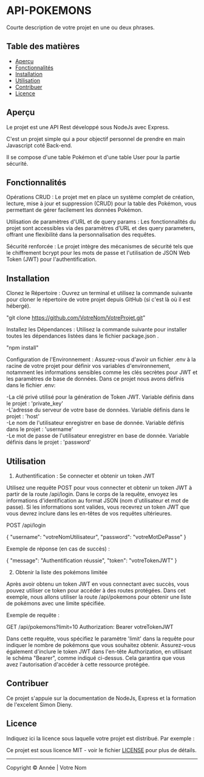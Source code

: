 # API-POKEMONS

Courte description de votre projet en une ou deux phrases.

## Table des matières

- [Aperçu](#aperçu)
- [Fonctionnalités](#fonctionnalités)
- [Installation](#installation)
- [Utilisation](#utilisation)
- [Contribuer](#contribuer)
- [Licence](#licence)

## Aperçu

Le projet est une API Rest développé sous NodeJs avec Express.

C'est un projet simple qui a pour objectif personnel de prendre en main Javascript coté Back-end.

Il se compose d'une table Pokémon et d'une table User pour la partie sécurité.

## Fonctionnalités

Opérations CRUD : Le projet met en place un système complet de création, lecture, mise à jour et suppression (CRUD) pour la table des Pokémon, vous permettant de gérer facilement les données Pokémon.

Utilisation de paramètres d'URL et de query params : Les fonctionnalités du projet sont accessibles via des paramètres d'URL et des query parameters, offrant une flexibilité dans la personnalisation des requêtes.

Sécurité renforcée : Le projet intègre des mécanismes de sécurité tels que le chiffrement bcrypt pour les mots de passe et l'utilisation de JSON Web Token (JWT) pour l'authentification.

## Installation

Clonez le Répertoire : Ouvrez un terminal et utilisez la commande suivante pour cloner le répertoire de votre projet depuis GitHub (si c'est là où il est hébergé).

"git clone https://github.com/VotreNom/VotreProjet.git"

Installez les Dépendances : Utilisez la commande suivante pour installer toutes les dépendances listées dans le fichier package.json .

"npm install"

Configuration de l'Environnement : Assurez-vous d'avoir un fichier .env à la racine de votre projet pour définir vos variables d'environnement, notamment les informations sensibles comme les clés secrètes pour JWT et les paramètres de base de données. Dans ce projet nous avons définis dans le fichier .env:

-La clé privé utilisé pour la génération de Token JWT. Variable définis dans le projet : 'private_key'  
-L'adresse du serveur de votre base de données. Variable définis dans le projet : 'host'  
-Le nom de l'utilisateur enregistrer en base de donnée. Variable définis dans le projet : 'username'  
-Le mot de passe de l'utilisateur enregistrer en base de donnée. Variable définis dans le projet : 'password'  

## Utilisation

1. Authentification : Se connecter et obtenir un token JWT

Utilisez une requête POST pour vous connecter et obtenir un token JWT à partir de la route /api/login. Dans le corps de la requête, envoyez les informations d'identification au format JSON (nom d'utilisateur et mot de passe). Si les informations sont valides, vous recevrez un token JWT que vous devrez inclure dans les en-têtes de vos requêtes ultérieures.

POST /api/login

{
  "username": "votreNomUtilisateur",
  "password": "votreMotDePasse"
}

Exemple de réponse (en cas de succès) :

{
  "message": "Authentification réussie",
  "token": "votreTokenJWT"
}

2. Obtenir la liste des pokémons limitée

Après avoir obtenu un token JWT en vous connectant avec succès, vous pouvez utiliser ce token pour accéder à des routes protégées. Dans cet exemple, nous allons utiliser la route /api/pokemons pour obtenir une liste de pokémons avec une limite spécifiée.

Exemple de requête :

GET /api/pokemons?limit=10
Authorization: Bearer votreTokenJWT

Dans cette requête, vous spécifiez le paramètre 'limit' dans la requête pour indiquer le nombre de pokémons que vous souhaitez obtenir. Assurez-vous également d'inclure le token JWT dans l'en-tête Authorization, en utilisant le schéma "Bearer", comme indiqué ci-dessus. Cela garantira que vous avez l'autorisation d'accéder à cette ressource protégée.

## Contribuer

Ce projet s'appuie sur la documentation de NodeJs, Express et la formation de l'excelent Simon Dieny.

## Licence

Indiquez ici la licence sous laquelle votre projet est distribué. Par exemple :

Ce projet est sous licence MIT - voir le fichier [LICENSE](LICENSE) pour plus de détails.

---

Copyright © Année | Votre Nom
